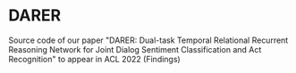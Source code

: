 # DARER
Source code of our paper "DARER: Dual-task Temporal Relational Recurrent Reasoning Network
for Joint Dialog Sentiment Classification and Act Recognition"
to appear in ACL 2022 (Findings)

